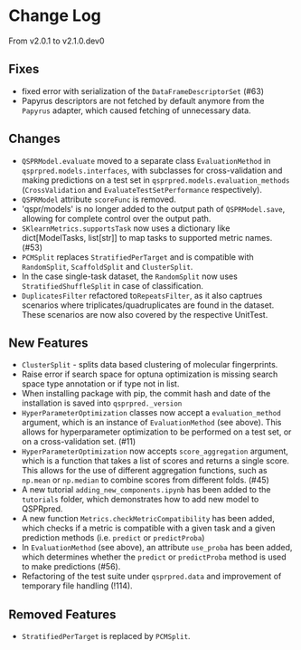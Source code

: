 # Change Log

From v2.0.1 to v2.1.0.dev0

## Fixes

- fixed error with serialization of the `DataFrameDescriptorSet` (#63)
- Papyrus descriptors are not fetched by default anymore from the `Papyrus`  adapter, which caused fetching of unnecessary data.

## Changes
- `QSPRModel.evaluate` moved to a separate class `EvaluationMethod` in `qsprpred.models.interfaces`, with subclasses for cross-validation and making predictions on a test set in `qsprpred.models.evaluation_methods` (`CrossValidation` and `EvaluateTestSetPerformance` respectively).
- `QSPRModel` attribute `scoreFunc` is removed.
- 'qspr/models' is no longer added to the output path of `QSPRModel.save`, allowing for complete control over the output path.
- `SKlearnMetrics.supportsTask` now uses a dictionary like dict[ModelTasks, list[str]] to map tasks to supported metric names. (#53)
- `PCMSplit` replaces `StratifiedPerTarget` and is compatible with `RandomSplit`, `ScaffoldSplit` and `ClusterSplit`.
- In the case single-task dataset, the `RandomSplit` now uses `StratifiedShuffleSplit` in case of classification.
- `DuplicatesFilter` refactored to`RepeatsFilter`, as it also captrues scenarios where triplicates/quadruplicates are found in the dataset. These scenarios are now also covered by the respective UnitTest.
## New Features
- `ClusterSplit` - splits data based clustering of molecular fingerprints.
- Raise error if search space for optuna optimization is missing search space type annotation or if type not in list.
- When installing package with pip, the commit hash and date of the installation is saved into `qsprpred._version`
- `HyperParameterOptimization` classes now accept a `evaluation_method` argument, which is an instance of `EvaluationMethod` (see above). This allows for hyperparameter optimization to be performed on a test set, or on a cross-validation set. (#11)
- `HyperParameterOptimization` now accepts `score_aggregation` argument, which is a function that takes a list of scores and returns a single score. This allows for the use of different aggregation functions, such as `np.mean` or `np.median` to combine scores from different folds. (#45)
- A new tutorial `adding_new_components.ipynb` has been added to the `tutorials` folder, which demonstrates how to add new model to QSPRpred.
- A new function `Metrics.checkMetricCompatibility` has been added, which checks if a metric is compatible with a given task and a given prediction methods (i.e. `predict` or `predictProba`)
- In `EvaluationMethod` (see above), an attribute `use_proba` has been added, which determines whether the `predict` or `predictProba` method is used to make predictions (#56).
- Refactoring of the test suite under `qsprpred.data` and improvement of temporary file handling (!114).

## Removed Features
- `StratifiedPerTarget` is replaced by `PCMSplit`.
